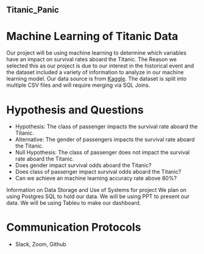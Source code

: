 ## Titanic_Panic

# Machine Learning of Titanic Data
Our project will be using machine learning to determine which variables have an impact on survival rates aboard the Titanic. The Reason we selected this as our project is due to our interest in the historical event and the dataset included a variety of information to analyze in our machine learning model. Our data source is from [Kaggle](www.kaggle.com/competitions/titanic/data). The dataset is split into multiple CSV files and will require merging via SQL Joins. 

# Hypothesis and Questions
* Hypothesis: The class of passenger impacts the survival rate aboard the Titanic.
* Alternative: The gender of passengers impacts the survival rate aboard the Titanic. 
* Null Hypothesis: The class of passenger does not impact the survival rate aboard the Titanic. 
* Does gender impact survival odds aboard the Titanic? 
* Does class of passenger impact survival odds aboard the Titanic?
* Can we achieve an machine learning accuracy rate above 80%?


Information on Data Storage and Use of Systems for project
We plan on using Postgres SQL to hold our data. 
We will be using PPT to present our data.
We will be using Tableu to make our dashboard.

# Communication Protocols 
* Slack, Zoom, Github
